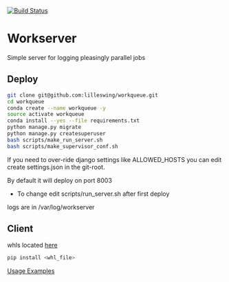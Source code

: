 [![Build Status](https://travis-ci.org/lilleswing/workqueue.svg?branch=master)](https://travis-ci.org/lilleswing/workqueue)
# Workserver
Simple server for logging pleasingly parallel jobs

## Deploy
``` bash
git clone git@github.com:lilleswing/workqueue.git
cd workqueue
conda create --name workqueue -y
source activate workqueue
conda install --yes --file requirements.txt
python manage.py migrate
python manage.py createsuperuser
bash scripts/make_run_server.sh
bash scripts/make_supervisor_conf.sh
```

If you need to over-ride django settings like ALLOWED_HOSTS
you can edit create settings.json in the git-root.

By default it will deploy on port 8003
* To change edit scripts/run_server.sh after first deploy

logs are in /var/log/workserver

## Client

whls located [here](https://karlleswing.com/misc/pypi/workqueue_client/)
```bash
pip install <whl_file>
```

[Usage Examples](https://github.com/lilleswing/workqueue/blob/master/workqueue_client/test_WQClient.py)
